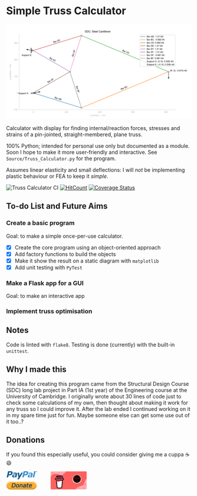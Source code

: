 # Simple Truss Calculator

![Example Truss used in SDC](Media/GitHub/example_screenshot.png)

Calculator with display for finding internal/reaction forces, stresses and strains of a pin-jointed, straight-membered, plane truss.

100% Python; intended for personal use only but documented as a module.
Soon I hope to make it more user-friendly and interactive.
See `Source/Truss_Calculator.py` for the program.

Assumes linear elasticity and small deflections: I will *not* be implementing plastic behaviour or FEA to keep it *simple*.

![Truss Calculator CI](https://github.com/lorcan2440/Simple-Truss-Calculator/actions/workflows/main.yml/badge.svg)
[![HitCount](https://hits.dwyl.com/lorcan2440/Simple-Truss-Calculator.svg?style=flat-square)](http://hits.dwyl.com/lorcan2440/Simple-Truss-Calculator)
[![Coverage Status](https://coveralls.io/repos/github/lorcan2440/Simple-Truss-Calculator/badge.svg?branch=main)](https://coveralls.io/github/lorcan2440/Simple-Truss-Calculator?branch=main)

## To-do List and Future Aims

### Create a basic program

  Goal: to make a simple once-per-use calculator.

  * [x] Create the core program using an object-oriented approach
  * [x] Add factory functions to build the objects
  * [x] Make it show the result on a static diagram with `matplotlib`
  * [x] Add unit testing with `PyTest`

### Make a Flask app for a GUI

  Goal: to make an interactive app

### Implement truss optimisation

## Notes

Code is linted with `flake8`. Testing is done (currently) with the built-in `unittest`.


## Why I made this

The idea for creating this program came from the Structural Design Course (SDC) long lab project in Part IA (1st year) of the Engineering course at the University of Cambridge. I originally wrote about 30 lines of code just to check some calculations of my own, then thought about making it work for any truss so I could improve it. After the lab ended I continued working on it in my spare time just for fun. Maybe someone else can get some use out of it too..?


## Donations

If you found this especially useful, you could consider giving me a cuppa :coffee: :smile:

[<img src="Media/GitHub/paypal_donate_button_transparent.png" width=84, height=50>](https://www.paypal.me/lorcan2440)
&emsp;&emsp;
[<img src="Media/GitHub/buy_me_a_coffee.png" width=99, height=50>](https://www.buymeacoffee.com/lorcan)

